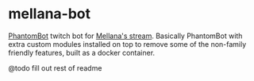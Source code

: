 # mellana-bot

[PhantomBot](https://github.com/PhantomBot/PhantomBot) twitch bot for [Mellana's stream](https://twitch.tv/mellana). Basically PhantomBot with extra custom modules installed on top to remove some of the non-family friendly features, built as a docker container.

@todo fill out rest of readme
